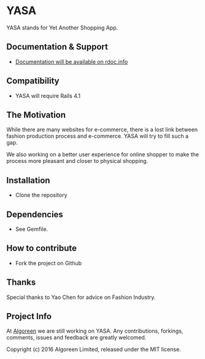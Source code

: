 # YASA

YASA stands for Yet Another Shopping App. 

## Documentation & Support

* [Documentation will be available on rdoc.info]()


## Compatibility

* YASA will require Rails 4.1

## The Motivation

While there are many websites for e-commerce, there is a lost link between fashion
production process and e-commerce. YASA will try to fill such a gap. 

We also working on a better user experience for online shopper to make the process 
more pleasant and closer to physical shopping.


## Installation

* Clone the repository

## Dependencies

* See Gemfile. 


## How to contribute

* Fork the project on Github

## Thanks

Special thanks to Yao Chen for advice on Fashion Industry.

## Project Info

At [Algoreen](http://www.algoreen.com) we are still working on YASA.
Any contributions, forkings, comments, issues and feedback are greatly welcomed.

Copyright (c) 2016 Algoreen Limited, released under the MIT license.


